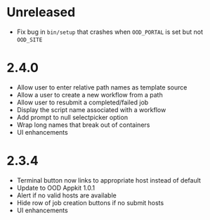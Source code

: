 # Unreleased

* Fix bug in `bin/setup` that crashes when `OOD_PORTAL` is set but not
  `OOD_SITE`

# 2.4.0

* Allow user to enter relative path names as template source
* Allow a user to create a new workflow from a path
* Allow user to resubmit a completed/failed job
* Display the script name associated with a workflow
* Add prompt to null selectpicker option
* Wrap long names that break out of containers
* UI enhancements

# 2.3.4

* Terminal button now links to appropriate host instead of default
* Update to OOD Appkit 1.0.1
* Alert if no valid hosts are available
* Hide row of job creation buttons if no submit hosts
* UI enhancements
